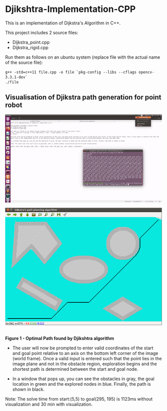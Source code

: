 # Djikshtra-Implementation-CPP
This is an implementation of Dijkstra's Algorithm in C++. 

This project includes 2 source files:
- Dijkstra_point.cpp
- Dijkstra_rigid.cpp

Run them as follows on an ubuntu system (replace file with the actual name of the source file): 
```
g++ -std=c++11 file.cpp -o file `pkg-config --libs --cflags opencv-3.3.1-dev`
./file
```
## Visualisation of Djikstra path generation for point robot
![Visualisation of Djikstra path generation](/d2.gif)


<p align="center">
  <p align="center"><img src="finalpath.png"></p>
  <br><b>Figure 1 - Optimal Path found by Djikshtra algorithm</b><br>
</p>

- The user will now be prompted to enter valid coordinates of the start and goal point relative to an axis on the bottom left corner of the image (world frame). Once a valid input is entered such that the point lies in the image plane and not in the obstacle region, exploration begins and the shortest path is determined between the start and goal node. 

- In a window that pops up, you can see the obstacles in gray, the goal location in green and the explored nodes in blue. Finally, the path is shown in black. 

Note: The solve time from start:(5,5) to goal(295, 195) is 1123ms without visualization and 30 min with visualization.

